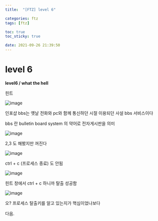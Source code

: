 ```yaml
---
title:  "[FTZ] level 6"

categories: ftz
tags: [ftz]

toc: true
toc_sticky: true

date: 2021-09-26 21:39:50
---
```


# level 6

**level6 / what the hell**

힌트

![image](https://user-images.githubusercontent.com/69203345/134805960-a3bb4d6f-e1fe-4245-90e6-fcd82b4dc853.png)

인포샵 bbs는 옛날 전화와 pc와 함께 통신하던 시절 이용되던 사설 bbs 서비스이다

bbs 란 bulletin board system 의 약어로 전자게시판을 의미

![image](https://user-images.githubusercontent.com/69203345/134806650-5476dbff-c6b0-4ecb-9c8a-1330869a2b3f.png)

2,3 도 해봤지만 꺼진다

![image](https://user-images.githubusercontent.com/69203345/134808028-35d66bee-1fd0-4c04-8da1-754fc9b80527.png)

ctrl + c (프로세스 종료) 도 안됨

![image](https://user-images.githubusercontent.com/69203345/134808339-e572d9e8-812e-459e-887b-f6e302d60f9a.png)

힌트 창에서 ctrl + c 하니까 탈출 성공함

![image](https://user-images.githubusercontent.com/69203345/134808404-9c74e2dd-d40d-4a66-99f7-5459a9150609.png)

오? 프로세스 탈출키를 알고 있는지가 핵심이었나보다

다음.